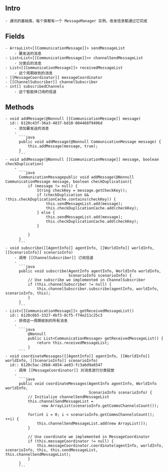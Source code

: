 ## Intro
	- 通讯的基础类，每个类都有一个 MessageManager 实例，收发信息都通过它完成
## Fields
	- ArrayList<[[CommunicationMessage]]> sendMessageList
		- 要发送的消息
	- List<List<[[CommunicationMessage]]>> channelSendMessageList
		- 分类后的消息
	- List<[[CommunicationMessage]]> receivedMessageList
		- 这个周期收到的消息
	- [[MessageCoordinator]] messageCoordinator
	- [[ChannelSubscriber]] channelSubscriber
	- int[] subscribedChannels
		- 这个智能体订阅的信道
## Methods
	- void addMessage(@Nonnull [[CommunicationMessage]] message)
	  id:: 6120c43f-36a3-4837-bd10-084468f9496d
		- 添加要发送的消息
		-
		  ```java
		  public void addMessage(@Nonnull CommunicationMessage message) {
		      this.addMessage(message, true);
		  }
		  ```
	- void addMessage(@Nonnull [[CommunicationMessage]] message, boolean checkDuplication)
		-
		  ```java
		  CommunicationMessagepublic void addMessage(@Nonnull CommunicationMessage message, boolean checkDuplication){
		      if (message != null) {
		          String checkKey = message.getCheckKey();
		          if (checkDuplication && !this.checkDuplicationCache.contains(checkKey)) {
		              this.sendMessageList.add(message);
		              this.checkDuplicationCache.add(checkKey);
		          } else {
		              this.sendMessageList.add(message);
		              this.checkDuplicationCache.add(checkKey);
		          }
		  
		      }
		  }
		  ```
	- void subscribe([[AgentInfo]] agentInfo, [[WorldInfo]] worldInfo, [[ScenarioInfo]] scenarioInfo)
		- 调用 [[ChannelSubscriber]] 订阅信道
		-
		  ```java
		  public void subscribe(AgentInfo agentInfo, WorldInfo worldInfo,
		                        ScenarioInfo scenarioInfo) {
		      // Use subscribe we implemented in ChannelSubscriber
		      if (this.channelSubscriber != null) {
		          this.channelSubscriber.subscribe(agentInfo, worldInfo, scenarioInfo, this);
		      }
		  }
		  ```
	- List<[[CommunicationMessage]]> getReceivedMessageList()
	  id:: 6120c6b5-3327-4bf3-8cf5-f74e211c25c3
		- 获得这一周期收到的所有消息
		-
		  ```java
		      @Nonnull
		      public List<CommunicationMessage> getReceivedMessageList() {
		          return this.receivedMessageList;
		      }
		  ```
	- void coordinateMessages([[AgentInfo]] agentInfo, [[WorldInfo]] worldInfo, [[ScenarioInfo]] scenarioInfo)
	  id:: 6120c5ac-26b8-4854-ae03-fc3a6d9a6547
		- 调用 [[MessageCoordinator]] 对消息进行分类投放
		-
		  ```java
		  public void coordinateMessages(AgentInfo agentInfo, WorldInfo worldInfo,
		                                 ScenarioInfo scenarioInfo) {
		      // Initialize channelSendMessageList
		      this.channelSendMessageList =
		        	new ArrayList(scenarioInfo.getCommsChannelsCount());
		  
		      for(int i = 0; i < scenarioInfo.getCommsChannelsCount(); ++i) {
		          this.channelSendMessageList.add(new ArrayList());
		      }
		  
		      // Use coordinate we implemented in MessageCoordinator
		      if (this.messageCoordinator != null) {
		          this.messageCoordinator.coordinate(agentInfo, worldInfo, scenarioInfo, this, this.sendMessageList, this.channelSendMessageList);
		      }
		  }
		  ```
